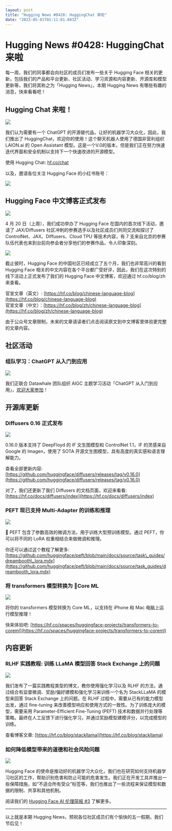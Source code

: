 ```yaml
---
layout: post
title: "Hugging News #0428: HuggingChat 来啦"
date: "2023-05-01T01:11:01.083Z"
---
```

Hugging News #0428: HuggingChat 来啦
==================================

每一周，我们的同事都会向社区的成员们发布一些关于 Hugging Face 相关的更新，包括我们的产品和平台更新、社区活动、学习资源和内容更新、开源库和模型更新等，我们将其称之为「Hugging News」，本期 Hugging News 有哪些有趣的消息，快来看看吧！

Hugging Chat 来啦！
----------------

![](https://devrel.andfun.cn/devrel/posts/2023-04-29-152809.png)

我们认为需要有一个 ChatGPT 的开源替代品，让好的机器学习大众化，因此，我们推出了 HuggingChat，欢迎你的使用！这个聊天机器人使用了德国非营利组织 LAION.ai 的 Open Assistant 模型。这是一个V.0的版本，但是我们正在努力快速迭代界面和安全机制以支持下一个快速改进的开源模型。

使用 Hugging Chat: [hf.co/chat](https://hf.co/chat)

以及，邀请各位关注 Hugging Face 的小红书账号：

![](https://devrel.andfun.cn/devrel/posts/2023-04-29-152812.jpg)

Hugging Face 中文博客正式发布
---------------------

![](https://devrel.andfun.cn/devrel/posts/2023-04-29-152814.jpg)

4 月 20 日（上周），我们成功举办了 Hugging Face 在国内的首次线下活动，邀请了 JAX/Diffusers 社区冲刺的参赛选手以及社区成员们共同交流和探讨了 ControlNet、JAX、Diffusers、Cloud TPU 等技术内容，有 7 支来自北京的参赛队伍代表也来到台前向参会者分享他们的参赛作品，令人印象深刻。

![](https://devrel.andfun.cn/devrel/posts/2023-04-29-152816.png)

截止彼时，Hugging Face 的中国社区已经成立了五个月，我们也非常高兴的看到 Hugging Face 相关的中文内容在各个平台都广受好评，因此，我们在这次特别的线下活动上正式发布了我们的 Hugging Face 中文博客，欢迎通过 hf.co/blog/zh 来查看。

官宣文章（英文）: [https://hf.co/blog/chinese-language-blog](https://hf.co/blog/chinese-language-blog)  
官宣文章（中文）：[https://hf.co/blog/zh/chinese-language-blog](https://hf.co/blog/zh/chinese-language-blog)

由于公众号文章限制，未来的文章请读者们点击阅读原文到中文博客里体验更完整的文章内容。

社区活动
----

### 组队学习：ChatGPT 从入门到应用

![](https://devrel.andfun.cn/devrel/posts/2023-04-29-152819.jpg)

我们正联合 Datawhale 团队组织 AIGC 主题学习活动「ChatGPT 从入门到应用」，[欢迎大家参加](https://mp.weixin.qq.com/s/byR2n-5QJmy34Jq0W3ECDg)！

开源库更新
-----

### Diffusers 0.16 正式发布

![](https://devrel.andfun.cn/devrel/posts/2023-04-29-152822.jpg)

0.16.0 版本支持了 DeepFloyd 的 IF 文生图模型和 ControlNet 1.1，IF 的灵感来自 Google 的 Imagen，使用了 SOTA 开源文生图模型，具有高度的真实感和语言理解能力。

查看全部更新内容: [https://github.com/huggingface/diffusers/releases/tag/v0.16.0](https://github.com/huggingface/diffusers/releases/tag/v0.16.0)

对了，我们还更新了我们 Diffusers 的文档页面，欢迎来看看: [https://hf.co/docs/diffusers/index](https://hf.co/docs/diffusers/index)

### PEFT 现已支持 Multi-Adapter 的训练和推理

![](https://devrel.andfun.cn/devrel/posts/2023-04-29-152824.jpg)

🤗 PEFT 包含了参数高效的微调方法，用于训练大型预训练模型。通过 PEFT，你可以将不同的 LoRA 权重相结合来做微调和推理。

你还可以通过这个教程了解更多: [https://github.com/huggingface/peft/blob/main/docs/source/task\_guides/dreambooth\_lora.mdx](https://github.com/huggingface/peft/blob/main/docs/source/task_guides/dreambooth_lora.mdx)

### 将 transformers 模型转换为 🍎Core ML

![](https://devrel.andfun.cn/devrel/posts/2023-04-29-152827.png)

将你的 transformers 模型转换为 Core ML，以支持在 iPhone 和 Mac 电脑上运行模型推理！

快来体验吧: [https://hf.co/spaces/huggingface-projects/transformers-to-coreml](https://hf.co/spaces/huggingface-projects/transformers-to-coreml)

内容更新
----

### RLHF 实践教程: 训练 LLaMA 模型回答 Stack Exchange 上的问题

![](https://devrel.andfun.cn/devrel/posts/2023-04-29-152828.png)

我们发布了一篇实践教程类型的博文，教你使用强化学习以及 RLHF 的方法，通过结合有监督微调、奖励/偏好建模和强化学习来训练一个名为 StackLLaMA 的模型来回答 Stack Exchange 上的问题。在 RLHF 过程中，需要从已有的能力模型出发，通过 fine-tuning 来改善模型响应和使用方式的一致性。为了训练庞大的模型，需要采用 Parameter-Efficient Fine-Tuning (PEFT) 技术和数据并行处理等策略。最终在人工反馈下进行强化学习，并通过奖励模型建模评分，以完成模型的训练。

查看博客文章: [https://hf.co/blog/stackllama](https://hf.co/blog/stackllama)

### 如何降低模型带来的道德和社会风险问题

![](https://devrel.andfun.cn/devrel/posts/2023-04-29-152830.png)

Hugging Face 的使命是推动好的机器学习大众化，我们也在研究如何支持机器学习社区的工作，帮助识别危害和防止可能的危害发生。我们正在开发工具并推出一些保障措施，如“不适合所有受众”标签等，我们也推出了一些流程来保证模型和数据的限制、共享和其他机制。

阅读我们的 [Hugging Face AI 伦理简报 #3](https://mp.weixin.qq.com/s/MgGI2AUXDi_Ilr_J_lGZZg) 了解更多。

* * *

以上就是本期 Hugging News，预祝各位社区成员们有个愉快的五一假期，我们节后见！